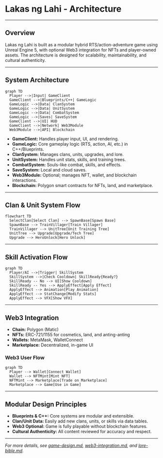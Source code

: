 # Lakas ng Lahi - Architecture

---

## Overview
Lakas ng Lahi is built as a modular hybrid RTS/action-adventure game using Unreal Engine 5, with optional Web3 integration for NFTs and player-owned assets. The architecture is designed for scalability, maintainability, and cultural authenticity.

---

## System Architecture

```mermaid
graph TD
  Player -->|Input| GameClient
  GameClient -->|Blueprints/C++| GameLogic
  GameLogic -->|Data| ClanSystem
  GameLogic -->|Data| UnitSystem
  GameLogic -->|Data| CombatSystem
  GameLogic -->|Saves| SaveSystem
  GameClient -->|UI| HUD
  GameClient -->|Network| Web3Module
  Web3Module -->|API| Blockchain
```

- **GameClient:** Handles player input, UI, and rendering.
- **GameLogic:** Core gameplay logic (RTS, action, AI, etc.) in C++/Blueprints.
- **ClanSystem:** Manages clans, units, upgrades, and lore.
- **UnitSystem:** Handles unit stats, skills, and training trees.
- **CombatSystem:** Souls-like combat, skills, and effects.
- **SaveSystem:** Local and cloud saves.
- **Web3Module:** Optional; manages NFT, wallet, and blockchain interactions.
- **Blockchain:** Polygon smart contracts for NFTs, land, and marketplace.

---

## Clan & Unit System Flow

```mermaid
flowchart TD
  SelectClan[Select Clan] --> SpawnBase[Spawn Base]
  SpawnBase --> TrainVillager[Train Villager]
  TrainVillager --> UnitTree[Unit Training Tree]
  UnitTree --> Upgrade[Upgrade/Tech Tree]
  Upgrade --> HeroUnlock[Hero Unlock]
```

---

## Skill Activation Flow

```mermaid
graph TD
  Player/AI -->|Trigger| SkillSystem
  SkillSystem -->|Check Cooldown| SkillReady{Ready?}
  SkillReady -- No --> UI[Show Cooldown]
  SkillReady -- Yes --> ApplyEffect[Apply Effect]
  ApplyEffect --> Animation[Play Animation]
  ApplyEffect --> StatChange[Modify Stats]
  ApplyEffect --> VFX[Show VFX]
```

---

## Web3 Integration
- **Chain:** Polygon (Matic)
- **NFTs:** ERC-721/1155 for cosmetics, land, and anting-anting
- **Wallets:** MetaMask, WalletConnect
- **Marketplace:** Decentralized, in-game UI

### Web3 User Flow
```mermaid
graph TD
  Player --> Wallet[Connect Wallet]
  Wallet --> NFTMint[Mint NFT]
  NFTMint --> Marketplace[Trade on Marketplace]
  Marketplace --> Game[Use in Game]
```

---

## Modular Design Principles
- **Blueprints & C++:** Core systems are modular and extensible.
- **Clan/Unit Data:** Easily add new clans, units, or skills via data tables.
- **Web3 Optional:** Game is fully playable without blockchain features.
- **Cultural Authenticity:** All content reviewed for accuracy and respect.

---

*For more details, see [game-design.md](./game-design.md), [web3-integration.md](./web3-integration.md), and [lore-bible.md](./lore-bible.md).* 
